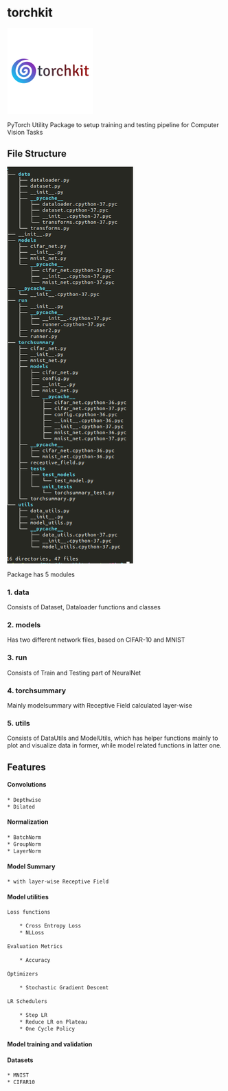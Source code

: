 # torchkit

![](https://github.com/Gilf641/EVA-6/blob/master/torchkit/torchkit.png)

PyTorch Utility Package to setup training and testing pipeline for Computer Vision Tasks

## File Structure

![](https://github.com/Gilf641/EVA-6/blob/master/torchkit/treestructure.png)

Package has 5 modules

### 1. data
Consists of Dataset, Dataloader functions and classes

### 2. models 
Has two different network files, based on CIFAR-10 and MNIST

### 3. run
Consists of Train and Testing part of NeuralNet

### 4. torchsummary
Mainly modelsummary with Receptive Field calculated layer-wise

### 5. utils
Consists of DataUtils and ModelUtils, which has helper functions mainly to plot and visualize data in former, while model related functions in latter one.


## Features

#### Convolutions
    * Depthwise
    * Dilated 

#### Normalization
    * BatchNorm
    * GroupNorm
    * LayerNorm


#### Model Summary

    * with layer-wise Receptive Field

#### Model utilities

    Loss functions

        * Cross Entropy Loss
        * NLLoss

    Evaluation Metrics

        * Accuracy

    Optimizers

        * Stochastic Gradient Descent

    LR Schedulers

        * Step LR
        * Reduce LR on Plateau
        * One Cycle Policy




#### Model training and validation
    


#### Datasets

    * MNIST
    * CIFAR10
  


